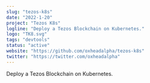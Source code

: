 ```yaml
---
slug: "tezos-k8s"
date: "2022-1-20"
project: "Tezos K8s"
logline: "Deploy a Tezos Blockchain on Kubernetes."
logo: "TK8.svg"
tags: "devtools"
status: "active"
website: "https://github.com/oxheadalpha/tezos-k8s"
twitter: "https://twitter.com/oxheadalpha"
---
```


Deploy a Tezos Blockchain on Kubernetes.